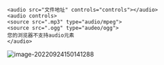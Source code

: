```
<audio src="文件地址" controls="controls"></audio>
<audio controls>
<source src=".mp3" type="audio/mpeg">
<source src=".ogg" type="audeo/ogg">
您的浏览器不支持audio元素
</audio>
```

![image-20220924150141288](https://manv-typora.oss-cn-hangzhou.aliyuncs.com/typora-imgimage-20220924150141288.png)